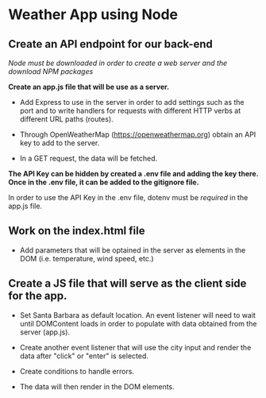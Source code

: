 # Weather App using Node

## Create an API endpoint for our back-end

_Node must be downloaded in order to create a web server and the download NPM packages_

**Create an app.js file that will be use as a server.**

- Add Express to use in the server in order to add settings such as the port and to write handlers for requests with different HTTP verbs at different URL paths (routes).

- Through OpenWeatherMap (https://openweathermap.org) obtain an API key to add to the server.

- In a GET request, the data will be fetched.

**The API Key can be hidden by created a .env file and adding the key there. Once in the .env file, it can be added to the gitignore file.**

In order to use the API Key in the .env file, dotenv must be _required_ in the app.js file.

## Work on the index.html file

- Add parameters that will be optained in the server as elements in the DOM (i.e. temperature, wind speed, etc.)

## Create a JS file that will serve as the client side for the app.

- Set Santa Barbara as default location. An event listener will need to wait until DOMContent loads in order to populate with data obtained from the server (app.js).

- Create another event listener that will use the city input and render the data after "click" or "enter" is selected.

- Create conditions to handle errors.

- The data will then render in the DOM elements.
